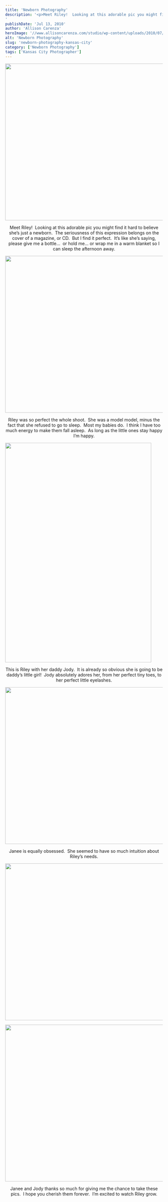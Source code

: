 ```yaml
---
title: 'Newborn Photography'
description: '<p>Meet Riley!  Looking at this adorable pic you might find it hard to believe she&#8217;s just a newborn.  The seriousness [&hellip;]</p>
'
publishDate: 'Jul 13, 2010'
author: 'Allison Carenza'
heroImage: '//www.allisoncarenza.com/studio/wp-content/uploads/2010/07/ja11.jpg'
alt: 'Newborn Photography'
slug: 'newborn-photography-kansas-city'
category: ['Newborn Photography']
tags: ['Kansas City Photographer']
---
```


<p><a rel="attachment wp-att-1066" href="http://www.allisoncarenza.com/archives/1060/ja1-3"><img class="aligncenter size-full wp-image-1066" title="ja1" src="http://www.allisoncarenza.com/studio/wp-content/uploads/2010/07/ja11.jpg" alt="" width="750" height="500" /></a></p>
<p style="text-align: center;">Meet Riley!  Looking at this adorable pic you might find it hard to believe she&#8217;s just a newborn.  The seriousness of this expression belongs on the cover of a magazine, or CD.  But I find it perfect.  It&#8217;s like she&#8217;s saying, please give me a bottle&#8230;  or hold me&#8230; or wrap me in a warm blanket so I can sleep the afternoon away.</p>
<p><a rel="attachment wp-att-1069" href="http://www.allisoncarenza.com/archives/1060/ja4-3"><img class="aligncenter size-full wp-image-1069" title="ja4" src="http://www.allisoncarenza.com/studio/wp-content/uploads/2010/07/ja41.jpg" alt="" width="750" height="500" /></a></p>
<p style="text-align: center;">Riley was so perfect the whole shoot.  She was a model model, minus the fact that she refused to go to sleep.  Most my babies do.  I think I have too much energy to make them fall asleep.  As long as the little ones stay happy I&#8217;m happy.</p>
<p><a rel="attachment wp-att-1067" href="http://www.allisoncarenza.com/archives/1060/ja2-4"><img class="aligncenter size-full wp-image-1067" title="ja2" src="http://www.allisoncarenza.com/studio/wp-content/uploads/2010/07/ja21.jpg" alt="" width="467" height="700" /></a></p>
<p style="text-align: center;">This is Riley with her daddy Jody.  It is already so obvious she is going to be daddy&#8217;s little girl!  Jody absolutely adores her, from her perfect tiny toes, to her perfect little eyelashes.</p>
<p><a rel="attachment wp-att-1070" href="http://www.allisoncarenza.com/archives/1060/ja5-3"><img class="aligncenter size-full wp-image-1070" title="ja5" src="http://www.allisoncarenza.com/studio/wp-content/uploads/2010/07/ja51.jpg" alt="" width="751" height="500" /></a></p>
<p style="text-align: center;">Janee is equally obsessed.  She seemed to have so much intuition about Riley&#8217;s needs.</p>
<p style="text-align: center;">
<a rel="attachment wp-att-1071" href="http://www.allisoncarenza.com/archives/1060/ja6"><img class="aligncenter size-full wp-image-1071" title="ja6" src="http://www.allisoncarenza.com/studio/wp-content/uploads/2010/07/ja6.jpg" alt="" width="751" height="500" srcset="/media/ja6.jpg 751w, /media/ja6-300x200.jpg 300w" sizes="(max-width: 751px) 100vw, 751px" /></a></p>
<p style="text-align: center;"><a rel="attachment wp-att-1068" href="http://www.allisoncarenza.com/archives/1060/ja3-3"><img class="aligncenter size-full wp-image-1068" title="ja3" src="http://www.allisoncarenza.com/studio/wp-content/uploads/2010/07/ja31.jpg" alt="" width="750" height="500" /></a></p>
<p style="text-align: center;">Janee and Jody thanks so much for giving me the chance to take these pics.  I hope you cherish them forever.  I&#8217;m excited to watch Riley grow.</p>
